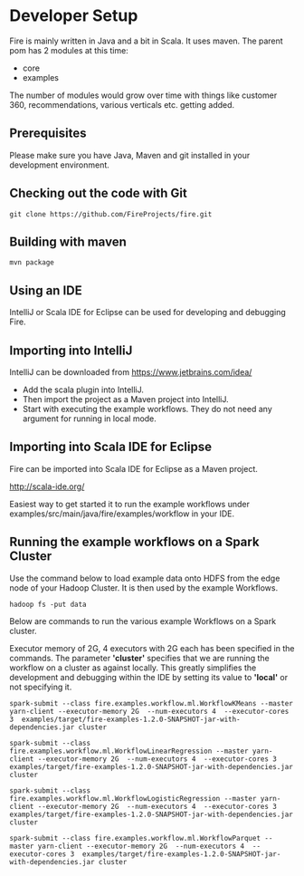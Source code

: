 # Developer Setup

Fire is mainly written in Java and a bit in Scala. It uses maven. The parent pom has 2 modules at this time:

* core
* examples

The number of modules would grow over time with things like customer 360, recommendations, various verticals etc.
getting added.

## Prerequisites

Please make sure you have Java, Maven and git installed in your development environment.


## Checking out the code with Git

	git clone https://github.com/FireProjects/fire.git


## Building with maven

	mvn package


## Using an IDE

IntelliJ or Scala IDE for Eclipse can be used for developing and debugging Fire.

## Importing into IntelliJ

IntelliJ can be downloaded from https://www.jetbrains.com/idea/

* Add the scala plugin into IntelliJ.
* Then import the project as a Maven project into IntelliJ.
* Start with executing the example workflows. They do not need any argument for running in local mode.


## Importing into Scala IDE for Eclipse

Fire can be imported into Scala IDE for Eclipse as a Maven project.

http://scala-ide.org/

Easiest way to get started it to run the example workflows under examples/src/main/java/fire/examples/workflow in your IDE.

## Running the example workflows on a Spark Cluster

Use the command below to load example data onto HDFS from the edge node of your Hadoop Cluster. It is then used by
the example Workflows.

	hadoop fs -put data

Below are commands to run the various example Workflows on a Spark cluster.

Executor memory of 2G, 4 executors with 2G each has been specified in the commands. The parameter **'cluster'** specifies that we are running the workflow on a cluster as against locally. This greatly simplifies the development and debugging within the IDE by setting its value to **'local'** or not specifying it.

	spark-submit --class fire.examples.workflow.ml.WorkflowKMeans --master yarn-client --executor-memory 2G  --num-executors 4  --executor-cores 3  examples/target/fire-examples-1.2.0-SNAPSHOT-jar-with-dependencies.jar cluster

	spark-submit --class fire.examples.workflow.ml.WorkflowLinearRegression --master yarn-client --executor-memory 2G  --num-executors 4  --executor-cores 3  examples/target/fire-examples-1.2.0-SNAPSHOT-jar-with-dependencies.jar cluster

	spark-submit --class fire.examples.workflow.ml.WorkflowLogisticRegression --master yarn-client --executor-memory 2G  --num-executors 4  --executor-cores 3  examples/target/fire-examples-1.2.0-SNAPSHOT-jar-with-dependencies.jar cluster

	spark-submit --class fire.examples.workflow.ml.WorkflowParquet --master yarn-client --executor-memory 2G  --num-executors 4  --executor-cores 3  examples/target/fire-examples-1.2.0-SNAPSHOT-jar-with-dependencies.jar cluster

